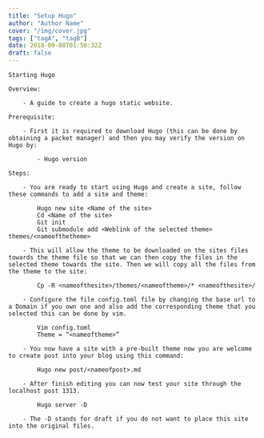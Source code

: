```yaml
---
title: "Setup Hugo"
author: "Author Name"
cover: "/img/cover.jpg"
tags: ["tagA", "tagB"]
date: 2018-09-08T01:50:32Z
draft: false
---
```


	Starting Hugo

	Overview:

		- A guide to create a hugo static website.

	Prerequisite:

		- First it is required to download Hugo (this can be done by obtaining a packet manager) and then you may verify the version on Hugo by:

			- Hugo version

	Steps: 

		- You are ready to start using Hugo and create a site, follow these commands to add a site and theme:

			Hugo new site <Name of the site>
			Cd <Name of the site>
			Git init
			Git submodule add <Weblink of the selected theme> themes/<nameofthetheme>

		- This will allow the theme to be downloaded on the sites files towards the theme file so that we can then copy the files in the selected theme towards the site. Then we will copy all the files from the theme to the site:

			Cp -R <nameofthesite>/themes/<nameoftheme>/* <nameofthesite>/

		- Configure the file config.toml file by changing the base url to a Domain if you own one and also add the corresponding theme that you selected this can be done by vim.

			Vim config.toml
			Theme = “<nameoftheme>”

		- You now have a site with a pre-built theme now you are welcome to create post into your blog using this command:

			Hugo new post/<nameofpost>.md
		 
		- After finish editing you can now test your site through the localhost post 1313.

			Hugo server -D

		- The -D stands for draft if you do not want to place this site into the original files.



